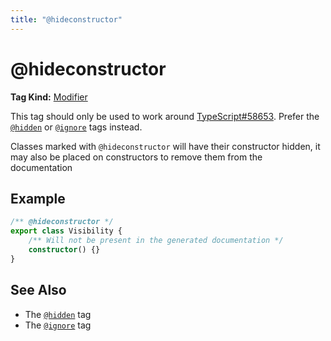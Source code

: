 ```yaml
---
title: "@hideconstructor"
---
```


# @hideconstructor

**Tag Kind:** [Modifier](../tags.md#Modifier-Tags)

This tag should only be used to work around [TypeScript#58653](https://github.com/microsoft/TypeScript/issues/58653).
Prefer the [`@hidden`](hidden.md) or [`@ignore`](ignore.md) tags instead.

Classes marked with `@hideconstructor` will have their constructor hidden, it may also be placed on constructors to
remove them from the documentation

## Example

```ts
/** @hideconstructor */
export class Visibility {
    /** Will not be present in the generated documentation */
    constructor() {}
}
```

## See Also

-   The [`@hidden`](hidden.md) tag
-   The [`@ignore`](ignore.md) tag
